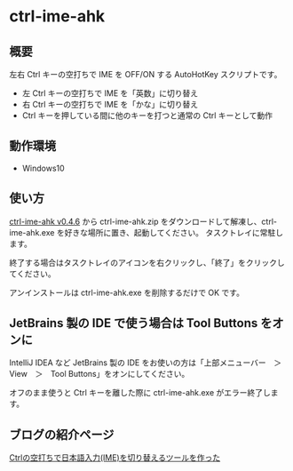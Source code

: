 # ctrl-ime-ahk

## 概要

左右 Ctrl キーの空打ちで IME を OFF/ON する AutoHotKey スクリプトです。

* 左 Ctrl キーの空打ちで IME を「英数」に切り替え
* 右 Ctrl キーの空打ちで IME を「かな」に切り替え
* Ctrl キーを押している間に他のキーを打つと通常の Ctrl キーとして動作

## 動作環境

* Windows10

## 使い方

[ctrl-ime-ahk v0.4.6](https://github.com/karakaram/ctrl-ime-ahk/releases/download/v0.4.6/ctrl-ime-ahk.zip) から ctrl-ime-ahk.zip をダウンロードして解凍し、ctrl-ime-ahk.exe を好きな場所に置き、起動してください。 タスクトレイに常駐します。

終了する場合はタスクトレイのアイコンを右クリックし、「終了」をクリックしてください。

アンインストールは ctrl-ime-ahk.exe を削除するだけで OK です。

## JetBrains 製の IDE で使う場合は Tool Buttons をオンに

IntelliJ IDEA など JetBrains 製の IDE をお使いの方は「上部メニューバー　＞　View　＞　Tool Buttons」をオンにしてください。

オフのまま使うと Ctrl キーを離した際に ctrl-ime-ahk.exe がエラー終了します。

## ブログの紹介ページ

[Ctrlの空打ちで日本語入力(IME)を切り替えるツールを作った](http://www.karakaram.com/ctrl-ime-on-off/)

